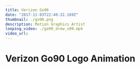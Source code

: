 ```yaml
---
title: Verizon Go90
date: "2017-11-03T22:40:32.169Z"
thumbnail: ./go90.png
description: Motion Graphics Artist
looping_video: ./go90_drew_v09.mp4
video_url:
---
```


# Verizon Go90 Logo Animation
